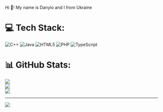 Hi 👋! My name is Danylo and I from Ukraine
# 💻 Tech Stack:
![C++](https://img.shields.io/badge/c++-%2300599C.svg?style=for-the-badge&logo=c%2B%2B&logoColor=white) ![Java](https://img.shields.io/badge/java-%23ED8B00.svg?style=for-the-badge&logo=openjdk&logoColor=white) ![HTML5](https://img.shields.io/badge/html5-%23E34F26.svg?style=for-the-badge&logo=html5&logoColor=white) ![PHP](https://img.shields.io/badge/php-%23777BB4.svg?style=for-the-badge&logo=php&logoColor=white) ![TypeScript](https://img.shields.io/badge/typescript-%23007ACC.svg?style=for-the-badge&logo=typescript&logoColor=white)
# 📊 GitHub Stats:
![](https://github-readme-stats.vercel.app/api?username=x3nT0ry&theme=dark&hide_border=false&include_all_commits=false&count_private=false)<br/>
![](https://github-readme-streak-stats.herokuapp.com/?user=x3nT0ry&theme=dark&hide_border=false)<br/>
![](https://github-readme-stats.vercel.app/api/top-langs/?username=x3nT0ry&theme=dark&hide_border=false&include_all_commits=false&count_private=false&layout=compact)

---
[![](https://visitcount.itsvg.in/api?id=x3nT0ry&icon=0&color=0)](https://visitcount.itsvg.in)

<!-- Proudly created with GPRM ( https://gprm.itsvg.in ) -->
